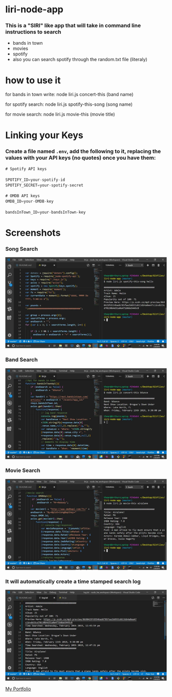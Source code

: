 # liri-node-app

### This is a "SIRI" like app that will take in command line instructions to search 
* bands in town
* movies
* spotify
* also you can search spotify through the random.txt file (literaly)

# how to use it

for bands in town write: node liri.js concert-this (band name)

for spotify search: node liri.js spotify-this-song (song name)

for movie search: node liri.js movie-this (movie title)

# Linking your Keys

### Create a file named `.env`, add the following to it, replacing the values with your API keys (no quotes) once you have them:

```js
# Spotify API keys

SPOTIFY_ID=your-spotify-id
SPOTIFY_SECRET=your-spotify-secret

# OMDB API keys
OMDB_ID=your-OMDB-key

bandsInTown_ID=your-bandsInTown-key

```

# Screenshots

### Song Search

![spotify-this-song](./Screenshots_Videos/Spotify.jpg)

### Band Search

![concert-this](./Screenshots_Videos/concert-this.jpg)

### Movie Search

![movie-this](./Screenshots_Videos/movie-this.jpg)

### It will automatically create a time stamped search log

![Searh Log](./Screenshots_Videos/SearchLog.jpg)


[My Portfolio](https://theartofnoise.github.io/Bootstrap-Portfolio/)
